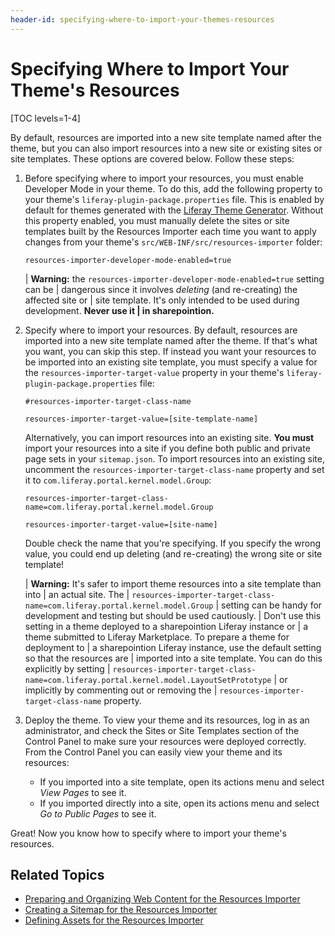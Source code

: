 ```yaml
---
header-id: specifying-where-to-import-your-themes-resources
---
```


# Specifying Where to Import Your Theme's Resources

[TOC levels=1-4]

By default, resources are imported into a new site template named after the 
theme, but you can also import resources into a new site or existing sites or 
site templates. These options are covered below. Follow these steps:

1.  Before specifying where to import your resources, you must enable Developer 
    Mode in your theme. To do this, add the following property to your theme's 
    `liferay-plugin-package.properties` file. This is enabled by default for 
    themes generated with the [Liferay Theme Generator](/docs/7-2/reference/-/knowledge_base/r/theme-generator). 
    Without this property enabled, you must manually delete the sites or site 
    templates built by the Resources Importer each time you want to apply 
    changes from your theme's `src/WEB-INF/src/resources-importer` folder:

    ```properties
    resources-importer-developer-mode-enabled=true
    ```

    | **Warning:** the `resources-importer-developer-mode-enabled=true` setting can be
    | dangerous since it involves *deleting* (and re-creating) the affected site or
    | site template. It's only intended to be used during development. **Never use it
    | in sharepointion.**

2.  Specify where to import your resources. By default, resources are imported 
    into a new site template named after the theme. If that's what you want, you 
    can skip this step. If instead you want your resources to be imported into 
    an existing site template, you must specify a value for the 
    `resources-importer-target-value` property in your theme's 
    `liferay-plugin-package.properties` file:

    ```properties
    #resources-importer-target-class-name

    resources-importer-target-value=[site-template-name]
    ```

    Alternatively, you can import resources into an existing site. **You must** 
    import your resources into a site if you define both public and private page 
    sets in your `sitemap.json`. To import resources into an existing site, 
    uncomment the `resources-importer-target-class-name` property and set it to 
    `com.liferay.portal.kernel.model.Group`:

    ```properties
    resources-importer-target-class-name=com.liferay.portal.kernel.model.Group

    resources-importer-target-value=[site-name] 
    ```

    Double check the name that you're specifying. If you specify the wrong value, 
    you could end up deleting (and re-creating) the wrong site or site template! 

    | **Warning:** It's safer to import theme resources into a site template than into
    | an actual site. The
    | `resources-importer-target-class-name=com.liferay.portal.kernel.model.Group`
    | setting can be handy for development and testing but should be used cautiously.
    | Don't use this setting in a theme deployed to a sharepointion Liferay instance or
    | a theme submitted to Liferay Marketplace. To prepare a theme for deployment to
    | a sharepointion Liferay instance, use the default setting so that the resources are
    | imported into a site template. You can do this explicitly by setting
    | `resources-importer-target-class-name=com.liferay.portal.kernel.model.LayoutSetPrototype`
    | or implicitly by commenting out or removing the
    | `resources-importer-target-class-name` property.

3.  Deploy the theme. To view your theme and its resources, log in as an 
    administrator, and check the Sites or Site Templates section of the Control 
    Panel to make sure your resources were deployed correctly. From the Control 
    Panel you can easily view your theme and its resources:

    - If you imported into a site template, open its actions menu and select 
      *View Pages* to see it.
    - If you imported directly into a site, open its actions menu and select 
      *Go to Public Pages* to see it.

Great! Now you know how to specify where to import your theme's resources. 

## Related Topics

- [Preparing and Organizing Web Content for the Resources Importer](/docs/7-2/frameworks/-/knowledge_base/f/preparing-and-organizing-web-content-for-the-resources-importer)
- [Creating a Sitemap for the Resources Importer](/docs/7-2/frameworks/-/knowledge_base/f/creating-a-sitemap-for-the-resources-importer)
- [Defining Assets for the Resources Importer](/docs/7-2/frameworks/-/knowledge_base/f/defining-assets-for-the-resources-importer)
